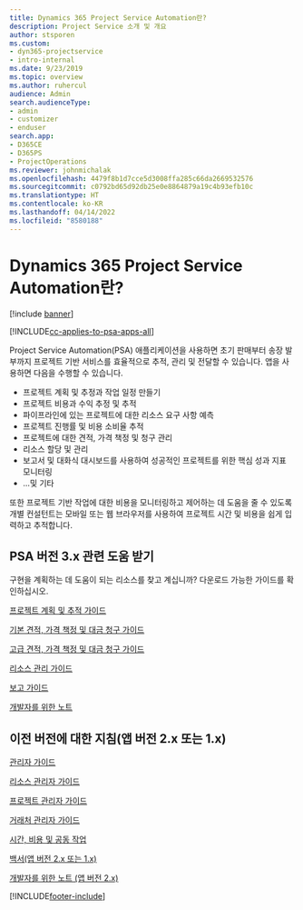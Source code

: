 ```yaml
---
title: Dynamics 365 Project Service Automation란?
description: Project Service 소개 및 개요
author: stsporen
ms.custom:
- dyn365-projectservice
- intro-internal
ms.date: 9/23/2019
ms.topic: overview
ms.author: ruhercul
audience: Admin
search.audienceType:
- admin
- customizer
- enduser
search.app:
- D365CE
- D365PS
- ProjectOperations
ms.reviewer: johnmichalak
ms.openlocfilehash: 4479f8b1d7cce5d3008ffa285c66da2669532576
ms.sourcegitcommit: c0792bd65d92db25e0e8864879a19c4b93efb10c
ms.translationtype: HT
ms.contentlocale: ko-KR
ms.lasthandoff: 04/14/2022
ms.locfileid: "8580188"
---
```

# <a name="what-is-dynamics-365-project-service-automation"></a>Dynamics 365 Project Service Automation란?

[!include [banner](../includes/psa-now-project-operations.md)]

[!INCLUDE[cc-applies-to-psa-apps-all](../includes/cc-applies-to-psa-apps-all.md)]

Project Service Automation(PSA) 애플리케이션을 사용하면 초기 판매부터 송장 발부까지 프로젝트 기반 서비스를 효율적으로 추적, 관리 및 전달할 수 있습니다. 앱을 사용하면 다음을 수행할 수 있습니다.

- 프로젝트 계획 및 추정과 작업 일정 만들기
- 프로젝트 비용과 수익 추정 및 추적
- 파이프라인에 있는 프로젝트에 대한 리소스 요구 사항 예측
- 프로젝트 진행률 및 비용 소비율 추적
- 프로젝트에 대한 견적, 가격 책정 및 청구 관리
- 리소스 할당 및 관리
- 보고서 및 대화식 대시보드를 사용하여 성공적인 프로젝트를 위한 핵심 성과 지표 모니터링
- ...및 기타

또한 프로젝트 기반 작업에 대한 비용을 모니터링하고 제어하는 데 도움을 줄 수 있도록 개별 컨설턴트는 모바일 또는 웹 브라우저를 사용하여 프로젝트 시간 및 비용을 쉽게 입력하고 추적합니다.

## <a name="get-help-with-psa-version-3x"></a>PSA 버전 3.x 관련 도움 받기
구현을 계획하는 데 도움이 되는 리소스를 찾고 계십니까? 다운로드 가능한 가이드를 확인하십시오.

 [프로젝트 계획 및 추적 가이드](../psa/implementation-guides/project-planning-tracking.md)

 [기본 견적, 가격 책정 및 대금 청구 가이드](../psa/implementation-guides/begin-quoting-pricing-billing.md)

 [고급 견적, 가격 책정 및 대금 청구 가이드](../psa/implementation-guides/adv-quoting-pricing-billing.md)

 [리소스 관리 가이드](../psa/implementation-guides/resource-management-guide.md)

 [보고 가이드](../psa/implementation-guides/reporting-guide.md)

 [개발자를 위한 노트](../psa/developer-guides/overview-dev-notes-v3.x.md)

## <a name="guidance-for-earlier-versions-app-version-2x-or-1x"></a>이전 버전에 대한 지침(앱 버전 2.x 또는 1.x)
 [관리자 가이드](../psa/admin-guide.md)

 [리소스 관리자 가이드](../psa/resource-manager-guide.md)

 [프로젝트 관리자 가이드](../psa/project-manager-guide.md)

 [거래처 관리자 가이드](../psa/account-manager-guide.md)

 [시간, 비용 및 공동 작업](../psa/time-expense-collaboration-guide.md)

 [백서(앱 버전 2.x 또는 1.x)](../psa/white-papers.md)

 [개발자를 위한 노트 (앱 버전 2.x)](../psa/developer-guides/add-custom-qoi-forms-v2.x.md)



[!INCLUDE[footer-include](../includes/footer-banner.md)]
